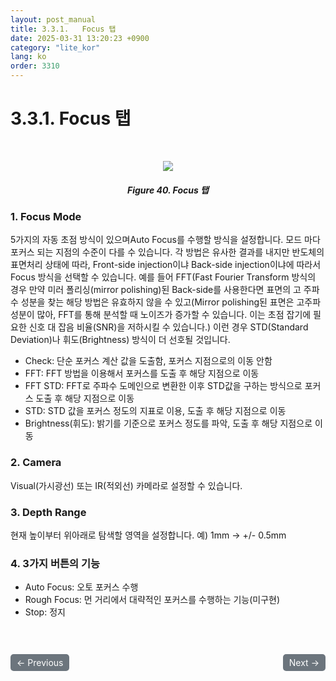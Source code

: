 ```yaml
---
layout: post_manual
title: 3.3.1.	Focus 탭
date: 2025-03-31 13:20:23 +0900
category: "lite_kor"
lang: ko
order: 3310
---
```


# 3.3.1. Focus 탭

<br/> <!-- 한줄 띄기 -->

<!-- 중앙 정렬 이미지 -->
<p align="center"> 
  <img src="/assets/Chapter-3/Focus 탭.png">
</p>

<!-- 이미지 설명 -->
<div align="center"> 
<h5>Figure 40. Focus 탭</h5>
</div>

### 1. Focus Mode
5가지의 자동 초점 방식이 있으며Auto Focus를 수행할 방식을 설정합니다. 모드 마다 포커스 되는 지점의 수준이 다를 수 있습니다. 각 방법은 유사한 결과를 내지만 반도체의 표면처리 상태에 따라, Front-side injection이냐 Back-side injection이냐에 따라서 Focus 방식을 선택할 수 있습니다. 예를 들어 FFT(Fast Fourier Transform 방식의 경우 만약 미러 폴리싱(mirror polishing)된 Back-side를 사용한다면 표면의 고 주파수 성분을 찾는 해당 방법은 유효하지 않을 수 있고(Mirror polishing된 표면은 고주파 성분이 많아, FFT를 통해 분석할 때 노이즈가 증가할 수 있습니다. 이는 초점 잡기에 필요한 신호 대 잡음 비율(SNR)을 저하시킬 수 있습니다.) 이런 경우 STD(Standard Deviation)나 휘도(Brightness) 방식이 더 선호될 것입니다.  
-	Check: 단순 포커스 계산 값을 도출함, 포커스 지점으로의 이동 안함
-	FFT: FFT 방법을 이용해서 포커스를 도출 후 해당 지점으로 이동 
-	FFT STD: FFT로 주파수 도메인으로 변환한 이후 STD값을 구하는 방식으로 포커스 도출 후 해당 지점으로 이동
-	STD: STD 값을 포커스 정도의 지표로 이용, 도출 후 해당 지점으로 이동
-	Brightness(휘도): 밝기를 기준으로 포커스 정도를 파악, 도출 후 해당 지점으로 이동


### 2. Camera
Visual(가시광선) 또는 IR(적외선) 카메라로 설정할 수 있습니다.


### 3. Depth Range
현재 높이부터 위아래로 탐색할 영역을 설정합니다. 예) 1mm → +/- 0.5mm


### 4. 3가지 버튼의 기능
-	Auto Focus: 오토 포커스 수행
-	Rough Focus: 먼 거리에서 대략적인 포커스를 수행하는 기능(미구현)
-	Stop: 정지








<!-- 이전/다음 페이지 버튼 -->
<br/>
<br/>
<div style="display: flex; justify-content: space-between; align-items: center; margin-top: 10;">
  <!-- 이전 페이지 버튼 -->
  <a href="/manuals/manuals_lite_kor/Chapter 3/Chapter 3-3/" class="btn btn-primary" style="display: inline-block; padding: 5px 10px; background-color: #6c757d; color: white; text-decoration: none; border-radius: 5px;">
    ← Previous
  </a>

  <!-- 다음 페이지 버튼 -->
  <a href="/manuals/manuals_lite_kor/Chapter 3/Chapter 3-3-2/" class="btn btn-primary" style="display: inline-block; padding: 5px 10px; background-color: #6c757d; color: white; text-decoration: none; border-radius: 5px;">
    Next →
  </a>
</div>